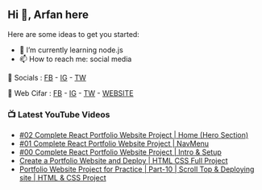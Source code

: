 ## Hi 👋, Arfan here

Here are some ideas to get you started: 
- 🌱 I’m currently learning node.js
- 📫 How to reach me: social media


🤙 Socials : [FB][FB] - [IG][IG] - [TW][TW]

🏦 Web Cifar : [FB][WCFB] - [IG][WCIG] - [TW][WCTW] - [WEBSITE][WCWebsite]


### 📺 Latest YouTube Videos
<!-- YOUTUBE:START -->
- [#02 Complete React Portfolio Website Project | Home (Hero Section)](https://www.youtube.com/watch?v=bJN34yW4lBI)
- [#01 Complete React Portfolio Website Project | NavMenu](https://www.youtube.com/watch?v=w8NSgfHfLug)
- [#00 Complete React Portfolio Website Project | Intro & Setup](https://www.youtube.com/watch?v=esC2k9z7w2U)
- [Create a Portfolio Website and Deploy |  HTML CSS Full Project](https://www.youtube.com/watch?v=78l05_nuDIg)
- [Portfolio Website Project for Practice | Part-10 | Scroll Top & Deploying site | HTML & CSS Project](https://www.youtube.com/watch?v=8pTZE-1xgkk)
<!-- YOUTUBE:END -->

[FB]: http://facebook.com/fb.shaifarfan08
[IG]: http://instagram.com/shaifarfan08
[TW]: http://twitter.com/shaifarfan08
[WCFB]: http://facebook.com/webcifar
[WCIG]: http://instagram.com/web_cifar
[WCTW]: http://twitter.com/webcifar
[WCWebsite]: http://webcifar.com

